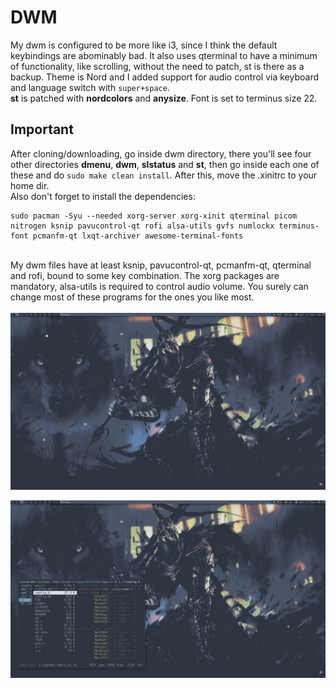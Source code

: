 # DWM
My dwm is configured to be more like i3, since I think the default keybindings are abominably bad. It also uses qterminal to have a minimum of functionality, like scrolling, without the need to patch, st is there as a backup. Theme is Nord and I added support for audio control via keyboard and language switch with ``super+space``. 
<br>
**st** is patched with **nordcolors** and **anysize**. Font is set to terminus size 22. 
<br>
## Important
After cloning/downloading, go inside dwm directory, there you'll see four other directories **dmenu**, **dwm**, **slstatus** and **st**, then go inside each one of these and do ``sudo make clean install``. After this, move the .xinitrc to your home dir.
<br>
Also don't forget to install the  dependencies:
```
sudo pacman -Syu --needed xorg-server xorg-xinit qterminal picom nitrogen ksnip pavucontrol-qt rofi alsa-utils gvfs numlockx terminus-font pcmanfm-qt lxqt-archiver awesome-terminal-fonts
```
<br> 
My dwm files have at least ksnip, pavucontrol-qt, pcmanfm-qt, qterminal and rofi, bound to some key combination. The xorg packages are mandatory, alsa-utils is required to control audio volume. You surely can change most of these programs for the ones you like most.  
<br>
<br>
<img src="https://github.com/PhilSciMath/dotfiles/blob/master/dwm/assets/dwm_1.png" alt="Alt text" width="1000" align="center">
<br>
<br>
<img src="https://github.com/PhilSciMath/dotfiles/blob/master/dwm/assets/dwm_2.png" alt="Alt text" width="1000" align="center">
